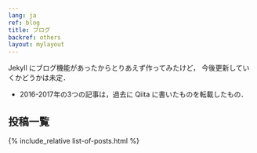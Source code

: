 ```yaml
---
lang: ja
ref: blog
title: ブログ
backref: others
layout: mylayout
---
```


Jekyll にブログ機能があったからとりあえず作ってみたけど，
今後更新していくかどうかは未定．

- 2016-2017年の3つの記事は，過去に Qiita に書いたものを転載したもの．

## 投稿一覧
{% include_relative list-of-posts.html %}
